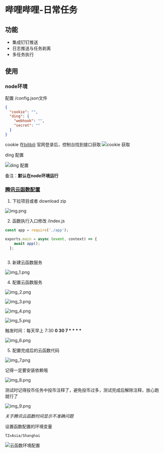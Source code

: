 # 哔哩哔哩-日常任务

## 功能
- 集成钉钉推送
- 日志推送与任务剥离
- 多任务执行

## 使用
### node环境
配置  /config.json文件
```json
{
  "cookie": "",
  "ding": {
    "webhook": "",
    "secret": ""
  }
}
```
cookie 在[bilibili](https://www.bilibili.com/) 官网登录后，控制台找到接口获取
![cookie 获取](assets/bilibili.png)

ding 配置

![ding 配置](assets/ding.png)

备注：__默认在node环境运行__

### [腾讯云函数配置](https://console.cloud.tencent.com/)

1. 下拉项目或者 download zip

![img.png](assets/cloud-option.png)

2. 函数执行入口修改 /index.js

```javascript
const app = require('./app');

exports.main = async (event, context) => {
    await app();
  };
  
```
3. 新建云函数服务

![img_1.png](assets/cloud-option-1.png)
   
4. 配置云函数服务

![img_2.png](assets/cloud-option-2.png)

![img_3.png](assets/cloud-option-3.png)

![img_4.png](assets/cloud-option-4.png)

![img_5.png](assets/cloud-option-5.png)

触发时间：每天早上 7:30  __0 30 7 * * * *__

![img_6.png](assets/cloud-option-6.png)

5. 配置完成后的云函数代码

![img_7.png](assets/cloud-option-7.png)
   
记得一定要安装依赖哦

![img_8.png](assets/cloud-option-8.png)

测试时记得投币任务中投币注释了，避免投币过多，测试完成后解除注释，放心跑就行了

![img_9.png](assets/cloud-option-9.png)

_关于腾讯云函数时间显示不准确问题_

设置函数配置的环境变量

```
TZ=Asia/Shanghai
```

![云函数环境配置](assets/cloud-tencent-env.png)
